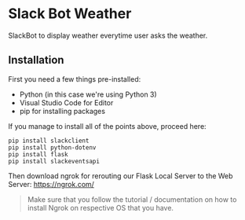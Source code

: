 # Slack Bot Weather
SlackBot to display weather everytime user asks the weather.

## Installation ##
First you need a few things pre-installed:
* Python (in this case we're using Python 3)
* Visual Studio Code for Editor
* pip for installing packages

If you manage to install all of the points above, proceed here:

```
pip install slackclient 
pip install python-dotenv
pip install flask
pip install slackeventsapi
```

Then download ngrok for rerouting our Flask Local Server to the Web Server:
https://ngrok.com/

> Make sure that you follow the tutorial / documentation on how to install Ngrok on respective OS that you have.

